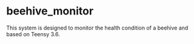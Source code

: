 # beehive_monitor
This system is designed to monitor the health condition of a beehive and based on Teensy 3.6.
